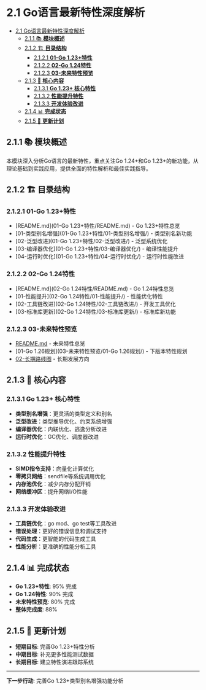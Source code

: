 ﻿# 2.1 Go语言最新特性深度解析

<!-- TOC START -->
- [2.1 Go语言最新特性深度解析](#21-go语言最新特性深度解析)
  - [2.1.1 📚 **模块概述**](#211--模块概述)
  - [2.1.2 🏗️ **目录结构**](#212-️-目录结构)
    - [2.1.2.1 **01-Go 1.23+特性**](#2121-01-go-125特性)
    - [2.1.2.2 **02-Go 1.24特性**](#2122-02-go-124特性)
    - [2.1.2.3 **03-未来特性预览**](#2123-03-未来特性预览)
  - [2.1.3 🎯 **核心内容**](#213--核心内容)
    - [2.1.3.1 **Go 1.23+ 核心特性**](#2131-go-125-核心特性)
    - [2.1.3.2 **性能提升特性**](#2132-性能提升特性)
    - [2.1.3.3 **开发体验改进**](#2133-开发体验改进)
  - [2.1.4 📊 **完成状态**](#214--完成状态)
  - [2.1.5 🔄 **更新计划**](#215--更新计划)
<!-- TOC END -->

## 2.1.1 📚 **模块概述**

本模块深入分析Go语言的最新特性，重点关注Go 1.24+和Go 1.23+的新功能，从理论基础到实践应用，提供全面的特性解析和最佳实践指导。

## 2.1.2 🏗️ **目录结构**

### 2.1.2.1 **01-Go 1.23+特性**

- [README.md](01-Go 1.23+特性/README.md) - Go 1.23+特性总览
- [01-类型别名增强](01-Go 1.23+特性/01-类型别名增强/) - 类型别名新功能
- [02-泛型改进](01-Go 1.23+特性/02-泛型改进/) - 泛型系统优化
- [03-编译器优化](01-Go 1.23+特性/03-编译器优化/) - 编译性能提升
- [04-运行时优化](01-Go 1.23+特性/04-运行时优化/) - 运行时性能改进

### 2.1.2.2 **02-Go 1.24特性**

- [README.md](02-Go 1.24特性/README.md) - Go 1.24特性总览
- [01-性能提升](02-Go 1.24特性/01-性能提升/) - 性能优化特性
- [02-工具链改进](02-Go 1.24特性/02-工具链改进/) - 开发工具优化
- [03-标准库更新](02-Go 1.24特性/03-标准库更新/) - 标准库新功能

### 2.1.2.3 **03-未来特性预览**

- [README.md](03-未来特性预览/README.md) - 未来特性总览
- [01-Go 1.26规划](03-未来特性预览/01-Go 1.26规划/) - 下版本特性规划
- [02-长期路线图](03-未来特性预览/02-长期路线图/) - 长期发展方向

## 2.1.3 🎯 **核心内容**

### 2.1.3.1 **Go 1.23+ 核心特性**

- **类型别名增强**：更灵活的类型定义和别名
- **泛型改进**：类型推导优化、约束系统增强
- **编译器优化**：内联优化、逃逸分析改进
- **运行时优化**：GC优化、调度器改进

### 2.1.3.2 **性能提升特性**

- **SIMD指令支持**：向量化计算优化
- **零拷贝网络**：sendfile等系统调用优化
- **内存池优化**：减少内存分配开销
- **网络缓冲区**：提升网络I/O性能

### 2.1.3.3 **开发体验改进**

- **工具链优化**：go mod、go test等工具改进
- **错误处理**：更好的错误信息和调试支持
- **代码生成**：更智能的代码生成工具
- **性能分析**：更准确的性能分析工具

## 2.1.4 📊 **完成状态**

- **Go 1.23+特性**: 95% 完成
- **Go 1.24特性**: 90% 完成
- **未来特性预览**: 80% 完成
- **整体完成度**: 88%

## 2.1.5 🔄 **更新计划**

- **短期目标**: 完善Go 1.23+特性分析
- **中期目标**: 补充更多性能测试数据
- **长期目标**: 建立特性演进跟踪系统

---

**下一步行动**: 完善Go 1.23+类型别名增强功能分析
